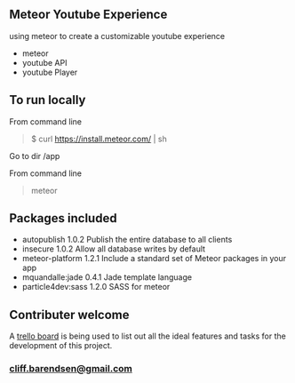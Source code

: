 ## Meteor Youtube Experience
using meteor to create a customizable youtube experience

* meteor
* youtube API
* youtube Player

## To run locally
From command line
> $ curl https://install.meteor.com/ | sh

Go to dir /app

From command line
> meteor

## Packages included
* autopublish        1.0.2  Publish the entire database to all clients
* insecure           1.0.2  Allow all database writes by default
* meteor-platform    1.2.1  Include a standard set of Meteor packages in your app
* mquandalle:jade    0.4.1  Jade template language
* particle4dev:sass  1.2.0  SASS for meteor

## Contributer welcome
A [trello board](https://trello.com/b/0MHx1YAB/meteor-youtube) is being used to list out all the ideal features and tasks for the development of this project.

### cliff.barendsen@gmail.com